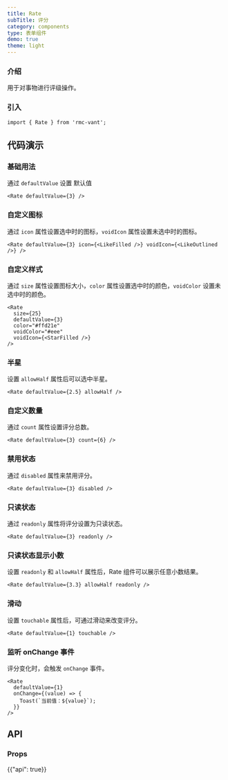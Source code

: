 ```yaml
---
title: Rate
subTitle: 评分
category: components
type: 表单组件
demo: true
theme: light
---
```


### 介绍

用于对事物进行评级操作。

### 引入

```tsx
import { Rate } from 'rmc-vant';
```

## 代码演示

### 基础用法

通过 `defaultValue` 设置 默认值

```tsx
<Rate defaultValue={3} />
```

### 自定义图标

通过 `icon` 属性设置选中时的图标，`voidIcon` 属性设置未选中时的图标。

```tsx
<Rate defaultValue={3} icon={<LikeFilled />} voidIcon={<LikeOutlined />} />
```

### 自定义样式

通过 `size` 属性设置图标大小，`color` 属性设置选中时的颜色，`voidColor` 设置未选中时的颜色。

```tsx
<Rate
  size={25}
  defaultValue={3}
  color="#ffd21e"
  voidColor="#eee"
  voidIcon={<StarFilled />}
/>
```

### 半星

设置 `allowHalf` 属性后可以选中半星。

```tsx
<Rate defaultValue={2.5} allowHalf />
```

### 自定义数量

通过 `count` 属性设置评分总数。

```tsx
<Rate defaultValue={3} count={6} />
```

### 禁用状态

通过 `disabled` 属性来禁用评分。

```tsx
<Rate defaultValue={3} disabled />
```

### 只读状态

通过 `readonly` 属性将评分设置为只读状态。

```tsx
<Rate defaultValue={3} readonly />
```

### 只读状态显示小数

设置 `readonly` 和 `allowHalf` 属性后，Rate 组件可以展示任意小数结果。

```tsx
<Rate defaultValue={3.3} allowHalf readonly />
```

### 滑动

设置 `touchable` 属性后，可通过滑动来改变评分。

```tsx
<Rate defaultValue={1} touchable />
```

### 监听 onChange 事件

评分变化时，会触发 `onChange` 事件。

```tsx
<Rate
  defaultValue={1}
  onChange={(value) => {
    Toast(`当前值：${value}`);
  }}
/>
```

## API

### Props

{{"api": true}}
